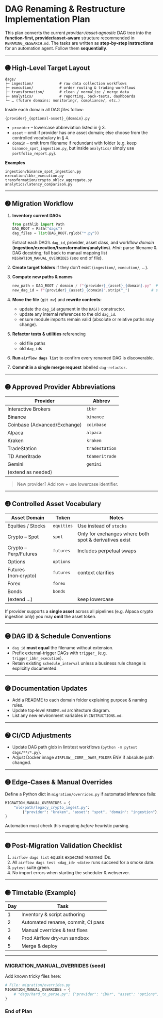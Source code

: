 # DAG Renaming & Restructure Implementation Plan

This plan converts the current *provider‑/asset‑agnostic* DAG tree into the **function‑first, provider/asset‑aware** structure recommended in `RENAMING_RESEARCH.md`.
The tasks are written as **step‑by‑step instructions** for an automation agent.  Follow them **sequentially**.

---
## ➊ High‑Level Target Layout

```
dags/
├─ ingestion/            # raw data collection workflows
├─ execution/            # order routing & trading workflows
├─ transformation/       # clean / normalize / merge data
├─ analytics/            # reporting, back‑tests, dashboards
└─ … (future domains: monitoring/, compliance/, etc.)
```

Inside each domain all DAG *files* follow:
```
{provider}_{optional‑asset}_{domain}.py
```
* `provider`  – lowercase abbreviation listed in § 3.
* `asset`     – omit if provider has one asset domain; else choose from the controlled vocabulary in § 4.
* `domain`    – omit from filename if redundant with folder (e.g. keep `binance_spot_ingestion.py`, but inside `analytics/` simply use `portfolio_report.py`).

**Examples**
```
ingestion/binance_spot_ingestion.py
execution/ibkr_execution.py
transformation/crypto_ohlcv_aggregate.py
analytics/latency_comparison.py
```

---
## ➋ Migration Workflow

1. **Inventory current DAGs**  
   ```python
   from pathlib import Path
   DAG_ROOT = Path("dags")
   dag_files = list(DAG_ROOT.rglob("*.py"))
   ```
   Extract each DAG’s `dag_id`, provider, asset class, and workflow *domain* (**ingestion/execution/transformation/analytics**).
   *Hint*: parse filename & DAG docstring; fall back to manual mapping list `MIGRATION_MANUAL_OVERRIDES` (see end of file).

2. **Create target folders** if they don’t exist (`ingestion/`, `execution/`, …).

3. **Compute new paths & names**
   ```python
   new_path = DAG_ROOT / domain / f"{provider}_{asset}_{domain}.py"  # asset empty → skip underscore
   new_dag_id = f"{provider}_{asset}_{domain}".strip("_")          # same rule
   ```

4. **Move the file** (`git mv`) and **rewrite contents**:
   * update the `dag_id` argument in the `DAG()` constructor.
   * update any internal references to the old `dag_id`.
   * ensure module imports remain valid (absolute or relative paths may change).

5. **Refactor tests & utilities** referencing
   * old file paths
   * old `dag_id`s

6. **Run `airflow dags list`** to confirm every renamed DAG is discoverable.

7. **Commit in a single merge request** labelled `dag‑refactor`.

---
## ➌ Approved Provider Abbreviations
| Provider                        | Abbrev |
|---------------------------------|--------|
| Interactive Brokers            | `ibkr` |
| Binance                        | `binance` |
| Coinbase (Advanced/Exchange)   | `coinbase` |
| Alpaca                         | `alpaca` |
| Kraken                         | `kraken` |
| TradeStation                   | `tradestation` |
| TD Ameritrade                  | `tdameritrade` |
| Gemini                         | `gemini` |
| (extend as needed)             |         |

> New provider? Add row + use lowercase identifier.

---
## ➍ Controlled Asset Vocabulary
| Asset Domain          | Token        | Notes |
|-----------------------|--------------|-------|
| Equities / Stocks     | `equities`   | Use instead of `stocks` |
| Crypto – Spot         | `spot`       | Only for exchanges where both spot & derivatives exist |
| Crypto – Perp/Futures | `futures`    | Includes perpetual swaps |
| Options               | `options`    |   |
| Futures (non‑crypto)  | `futures`    | context clarifies |
| Forex                 | `forex`      |   |
| Bonds                 | `bonds`      |   |
| (extend …)            |              | keep lowercase |

If provider supports a **single asset** across all pipelines (e.g. Alpaca crypto ingestion only) you may **omit** the asset token.

---
## ➎ DAG ID & Schedule Conventions
* `dag_id` **must equal** the filename without extension.
* Prefix external‑trigger DAGs with `trigger_` (e.g. `trigger_ibkr_execution`).
* Retain existing `schedule_interval` unless a business rule change is explicitly documented.

---
## ➏ Documentation Updates
* Add a README to each domain folder explaining purpose & naming rules.
* Update top‑level `README.md` architecture diagram.
* List any new environment variables in `INSTRUCTIONS.md`.

---
## ➐ CI/CD Adjustments
* Update DAG path glob in lint/test workflows (`python -m pytest dags/**/*.py`).
* Adjust Docker image `AIRFLOW__CORE__DAGS_FOLDER` ENV if absolute path changed.

---
## ➑ Edge‑Cases & Manual Overrides
Define a Python dict in `migration/overrides.py` if automated inference fails:
```python
MIGRATION_MANUAL_OVERRIDES = {
    "old/path/legacy_crypto_ingest.py":
        {"provider": "kraken", "asset": "spot", "domain": "ingestion"},
}
```
Automation must check this mapping *before* heuristic parsing.

---
## ➒ Post‑Migration Validation Checklist
1. `airflow dags list` equals expected renamed IDs.
2. All `airflow dags test <dag_id> <date>` runs succeed for a smoke date.
3. `pytest` suite green.
4. No import errors when starting the scheduler & webserver.

---
## ➓ Timetable (Example)
| Day | Task |
|-----|------|
| 1   | Inventory & script authoring |
| 2   | Automated rename, commit, CI pass |
| 3   | Manual overrides & test fixes |
| 4   | Prod Airflow dry‑run sandbox |
| 5   | Merge & deploy |

---

### MIGRATION_MANUAL_OVERRIDES (seed)
Add known tricky files here:
```python
# File: migration/overrides.py
MIGRATION_MANUAL_OVERRIDES = {
    # "dags/hard_to_parse.py": {"provider": "ibkr", "asset": "options", "domain": "ingestion"},
}
```

### End of Plan
